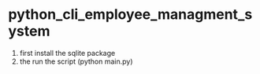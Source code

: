 # python_cli_employee_managment_system

1. first install the sqlite package
2. the run the script (python main.py)